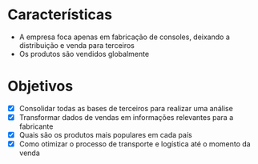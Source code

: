 # Características

- A empresa foca apenas em fabricação de consoles, deixando a distribuição e venda para terceiros
- Os produtos são vendidos globalmente

# Objetivos

- [X] Consolidar todas as bases de terceiros para realizar uma análise
- [X] Transformar dados de vendas em informações relevantes para a fabricante
- [X] Quais são os produtos mais populares em cada país
- [X] Como otimizar o processo de transporte e logística até o momento da venda
